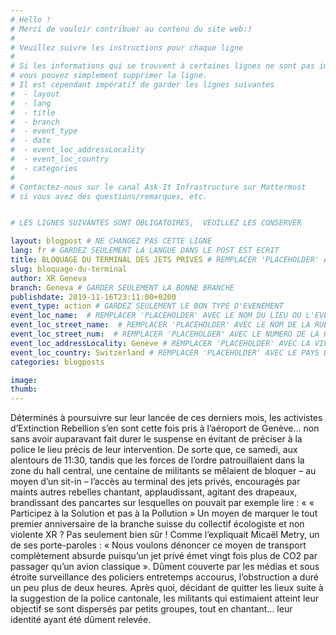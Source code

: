 ```yaml
---
# Hello !
# Merci de vouloir contribuer au contenu du site web:)
#
# Veuillez suivre les instructions pour chaque ligne
#
# Si les informations qui se trouvent à certaines lignes ne sont pas importantes
# vous pouvez simplement supprimer la ligne.
# Il est cependant impératif de garder les lignes suivantes
#  - layout
#  - lang
#  - title
#  - branch
#  - event_type
#  - date
#  - event_loc_addressLocality
#  - event_loc_country
#  - categories
#
# Contactez-nous sur le canal Ask-It Infrastructure sur Mattermost
# si vous avez des questions/remarques, etc.


# LES LIGNES SUIVANTES SONT OBLIGATOIRES,  VEUILLEZ LES CONSERVER

layout: blogpost # NE CHANGEZ PAS CETTE LIGNE
lang: fr # GARDEZ SEULEMENT LA LANGUE DANS LE POST EST ECRIT
title: BLOQUAGE DU TERMINAL DES JETS PRIVES # REMPLACER 'PLACEHOLDER' AVEC LE TITRE DE VOTRE POST
slug: bloquage-du-terminal
author: XR Geneva
branch: Geneva # GARDER SEULEMENT LA BONNE BRANCHE
publishdate: 2019-11-16T23:11:00+0200
event_type: action # GARDEZ SEULEMENT LE BON TYPE D'EVENEMENT
event_loc_name:  # REMPLACER 'PLACEHOLDER' AVEC LE NOM DU LIEU OU L'EVENEMENT A LIEU
event_loc_street_name:  # REMPLACER 'PLACEHOLDER' AVEC LE NOM DE LA RUE OU L'EVENEMENT A LIEU
event_loc_street_num:  # REMPLACER 'PLACEHOLDER' AVEC LE NUMERO DE LA RUE OU L'EVENEMENT A LIEU
event_loc_addressLocality: Genève # REMPLACER 'PLACEHOLDER' AVEC LA VILLE DANS LAQUELLE L'EVENEMENT A LIEU
event_loc_country: Switzerland # REMPLACER 'PLACEHOLDER' AVEC LE PAYS DANS LAQUELLE L'EVENEMENT A LIEU
categories: blogposts

image:
thumb:
---
```


Déterminés à poursuivre sur leur lancée de ces derniers mois, les activistes d’Extinction Rebellion s’en sont cette fois pris à l’aéroport de Genève… non sans avoir auparavant fait durer le suspense en évitant de préciser à la police le lieu précis de leur intervention. De sorte que, ce samedi, aux alentours de 11:30, tandis que les forces de l’ordre patrouillaient dans la zone du hall central, une centaine de militants se mêlaient de bloquer – au moyen d’un sit-in – l’accès au terminal des jets privés, encouragés par maints autres rebelles chantant, applaudissant, agitant des drapeaux, brandissant des pancartes sur lesquelles on pouvait par exemple lire : «  « Participez à la Solution et pas à la Pollution »
Un moyen de marquer le tout premier anniversaire de la branche suisse du collectif écologiste et non violente XR ? Pas seulement bien sûr ! Comme l’expliquait Micaël Metry, un de ses porte-paroles : « Nous voulons dénoncer ce moyen de transport complètement absurde puisqu’un jet privé émet vingt fois plus de CO2 par passager qu’un avion classique ».
Dûment couverte par les médias et sous étroite surveillance des policiers entretemps accourus, l’obstruction a duré un peu plus de deux heures. Après quoi, décidant de quitter les lieux suite à la suggestion de la police cantonale, les militants qui estimaient atteint leur objectif se sont dispersés par petits groupes, tout en chantant… leur identité ayant été dûment relevée.
